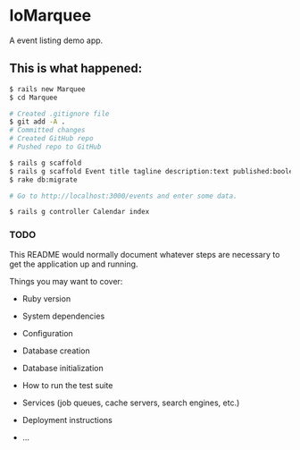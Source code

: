 # IoMarquee
A event listing demo app.

## This is what happened:

```` bash
$ rails new Marquee
$ cd Marquee

# Created .gitignore file
$ git add -A .
# Committed changes
# Created GitHub repo
# Pushed repo to GitHub

$ rails g scaffold
$ rails g scaffold Event title tagline description:text published:boolean start:datetime end:datetime all_day:boolean
$ rake db:migrate

# Go to http://localhost:3000/events and enter some data.

$ rails g controller Calendar index


````

### TODO

This README would normally document whatever steps are necessary to get the
application up and running.

Things you may want to cover:

* Ruby version

* System dependencies

* Configuration

* Database creation

* Database initialization

* How to run the test suite

* Services (job queues, cache servers, search engines, etc.)

* Deployment instructions

* ...
